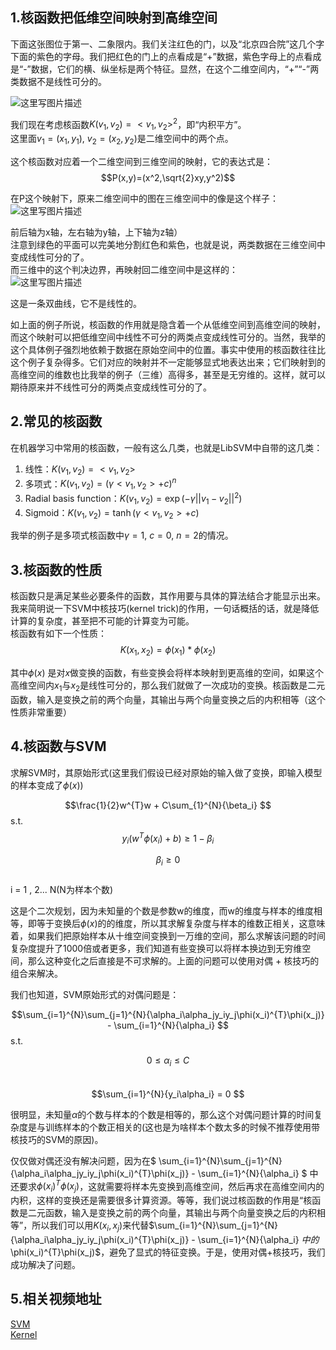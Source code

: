 ## 1.核函数把低维空间映射到高维空间

下面这张图位于第一、二象限内。我们关注红色的门，以及“北京四合院”这几个字下面的紫色的字母。我们把红色的门上的点看成是“+”数据，紫色字母上的点看成是“-”数据，它们的横、纵坐标是两个特征。显然，在这个二维空间内，“+”“-”两类数据不是线性可分的。  

![这里写图片描述](https://github.com/bitcarmanlee/easy-algorithm-interview-photo/blob/master/traditional-algorithm/svm/1.jpeg)  


我们现在考虑核函数$K(v_1,v_2) = <v_1,v_2>^2$，即“内积平方”。  
这里面$v_1=(x_1,y_1)$, $v_2=(x_2,y_2)$是二维空间中的两个点。  

这个核函数对应着一个二维空间到三维空间的映射，它的表达式是：  
$$P(x,y)=(x^2,\sqrt{2}xy,y^2)$$  

在P这个映射下，原来二维空间中的图在三维空间中的像是这个样子：  
![这里写图片描述](https://github.com/bitcarmanlee/easy-algorithm-interview-photo/blob/master/traditional-algorithm/svm/2.jpeg)  


前后轴为x轴，左右轴为y轴，上下轴为z轴）  
注意到绿色的平面可以完美地分割红色和紫色，也就是说，两类数据在三维空间中变成线性可分的了。  
而三维中的这个判决边界，再映射回二维空间中是这样的：  
![这里写图片描述](https://github.com/bitcarmanlee/easy-algorithm-interview-photo/blob/master/traditional-algorithm/svm/3.jpeg)  

这是一条双曲线，它不是线性的。    

如上面的例子所说，核函数的作用就是隐含着一个从低维空间到高维空间的映射，而这个映射可以把低维空间中线性不可分的两类点变成线性可分的。当然，我举的这个具体例子强烈地依赖于数据在原始空间中的位置。事实中使用的核函数往往比这个例子复杂得多。它们对应的映射并不一定能够显式地表达出来；它们映射到的高维空间的维数也比我举的例子（三维）高得多，甚至是无穷维的。这样，就可以期待原来并不线性可分的两类点变成线性可分的了。    

## 2.常见的核函数  

在机器学习中常用的核函数，一般有这么几类，也就是LibSVM中自带的这几类：  
1) 线性：$K(v_1,v_2)=<v_1,v_2>$  
2) 多项式：$K(v_1,v_2)=(\gamma<v_1,v_2>+c)^n$  
3) Radial basis function：$K(v_1,v_2)=\exp(-\gamma||v_1-v_2||^2)$  
4) Sigmoid：$K(v_1,v_2)=\tanh(\gamma<v_1,v_2>+c)$  

我举的例子是多项式核函数中$\gamma=1$, $c=0$, $n=2$的情况。  

## 3.核函数的性质
核函数只是满足某些必要条件的函数，其作用要与具体的算法结合才能显示出来。  
我来简明说一下SVM中核技巧(kernel trick)的作用，一句话概括的话，就是降低计算的复杂度，甚至把不可能的计算变为可能。  
核函数有如下一个性质：  
$$K(x_1,x_2) = \phi (x_1)*\phi(x_2)$$  

其中$\phi(x)$ 是对$x$做变换的函数，有些变换会将样本映射到更高维的空间，如果这个高维空间内$x_1$与$x_2$是线性可分的，那么我们就做了一次成功的变换。核函数是二元函数，输入是变换之前的两个向量，其输出与两个向量变换之后的内积相等（这个性质非常重要）  

## 4.核函数与SVM
求解SVM时，其原始形式(这里我们假设已经对原始的输入做了变换，即输入模型的样本变成了$\phi(x))$  

$$\frac{1}{2}w^{T}w + C\sum_{1}^{N}{\beta_i}   $$ s.t.  
$$y_i(w^{T}\phi(x_i)+b) \geq 1 - \beta_i$$  

$$\beta_i \geq 0$$  
                              i = 1 , 2... N(N为样本个数)  

这是个二次规划，因为未知量的个数是参数w的维度，而w的维度与样本的维度相等，即等于变换后$\phi(x)$的的维度，所以其求解复杂度与样本的维数正相关，这意味着，如果我们把原始样本从十维空间变换到一万维的空间，那么求解该问题的时间复杂度提升了1000倍或者更多，我们知道有些变换可以将样本换边到无穷维空间，那么这种变化之后直接是不可求解的。上面的问题可以使用对偶 + 核技巧的组合来解决。  

我们也知道，SVM原始形式的对偶问题是：  

$$\sum_{i=1}^{N}\sum_{j=1}^{N}{\alpha_i\alpha_jy_iy_j\phi(x_i)^{T}\phi(x_j)} - \sum_{i=1}^{N}{\alpha_i} $$ s.t.  

$$0\leq\alpha_i\leq C$$  
$$\sum_{i=1}^{N}{y_i\alpha_i} = 0 $$  

很明显，未知量$\alpha$的个数与样本的个数是相等的，那么这个对偶问题计算的时间复杂度是与训练样本的个数正相关的(这也是为啥样本个数太多的时候不推荐使用带核技巧的SVM的原因)。  

仅仅做对偶还没有解决问题，因为在$ \sum_{i=1}^{N}\sum_{j=1}^{N}{\alpha_i\alpha_jy_iy_j\phi(x_i)^{T}\phi(x_j)} - \sum_{i=1}^{N}{\alpha_i} $   中还要求$\phi(x_i)^{T}\phi(x_j)$，这就需要将样本先变换到高维空间，然后再求在高维空间内的内积，这样的变换还是需要很多计算资源。等等，我们说过核函数的作用是“核函数是二元函数，输入是变换之前的两个向量，其输出与两个向量变换之后的内积相等”，所以我们可以用$K(x_i,x_j)$来代替$\sum_{i=1}^{N}\sum_{j=1}^{N}{\alpha_i\alpha_jy_iy_j\phi(x_i)^{T}\phi(x_j)} - \sum_{i=1}^{N}{\alpha_i} $中的$\phi(x_i)^{T}\phi(x_j)$，避免了显式的特征变换。于是，使用对偶+核技巧，我们成功解决了问题。  

## 5.相关视频地址
[SVM](http://cn-static.udacity.com/mlnd/videos/SVM.mp4)  
[Kernel](http://cn-static.udacity.com/mlnd/videos/Kernel.mp4)  